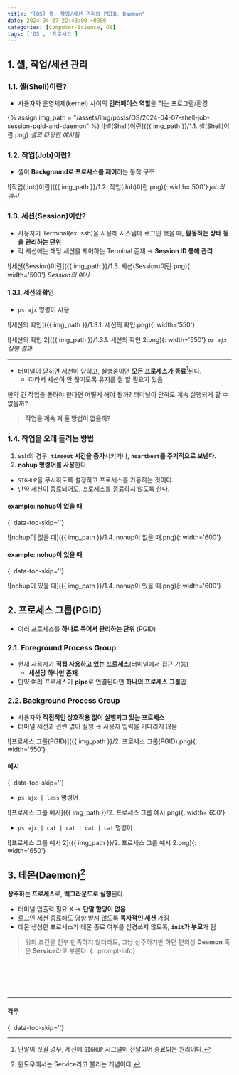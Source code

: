 ```yaml
---
title: "[OS] 셸, 작업/세션 관리와 PGID, Daemon"
date: 2024-04-07 22:48:00 +0900
categories: [Computer-Science, OS]
tags: ['OS', '프로세스']
---
```




## 1. 셸, 작업/세션 관리

### 1.1. 셸(Shell)이란?

- 사용자와 운영체제(kernel) 사이의 **인터페이스 역할**을 하는 프로그램/환경

{% assign img_path = "/assets/img/posts/OS/2024-04-07-shell-job-session-pgid-and-daemon" %}
![셸(Shell)이란]({{ img_path }}/1.1. 셸(Shell)이란.png)
_셸의 다양한 예시들_

### 1.2. 작업(Job)이란?

- 셸이 **Background로 프로세스를 제어**하는 동작 구조

![작업(Job)이란]({{ img_path }}/1.2. 작업(Job)이란.png){: width='500'}
_job의 예시_

### 1.3. 세션(Session)이란?

- 사용자가 Terminal(ex: ssh)을 사용해 시스템에 로그인 했을 때, **활동하는 상태 등을 관리하는 단위**
- 각 세션에는 해당 세션을 제어하는 Terminal 존재 → **Session ID 통해 관리**

![세션(Session)이란]({{ img_path }}/1.3. 세션(Session)이란.png){: width='500'}
_Session의 예시_

#### 1.3.1. 세션의 확인

- `ps ajx` 명령어 사용

![세션의 확인]({{ img_path }}/1.3.1. 세션의 확인.png){: width='550'}

![세션의 확인 2]({{ img_path }}/1.3.1. 세션의 확인 2.png){: width='550'}
_`ps ajx` 실행 결과_

---

- 터미널이 닫히면 세션이 닫히고, 실행중이던 **모든 프로세스가 종료**[^closing-terminal]된다.
  - 따라서 세션이 안 끊기도록 유지를 잘 할 필요가 있음

만약 긴 작업을 돌려야 한다면 어떻게 해야 될까? 터미널이 닫혀도 계속 실행되게 할 수 없을까?

> **작업을 계속 켜 둘 방법이 없을까?**

[^closing-terminal]: 단말이 끊길 경우, 세션에 `SIGHUP` 시그널이 전달되어 종료되는 원리이다.

### 1.4. 작업을 오래 돌리는 방법

1. ssh의 경우, **`timeout` 시간을 증가**시키거나, **`heartbeat`를 주기적으로 보낸다.**
2. **nohup 명령어를 사용**한다.
  - `SIGHUP`을 무시하도록 설정하고 프로세스를 가동하는 것이다.
  - 만약 세션이 종료되어도, 프로세스를 종료하지 않도록 한다.

#### **example: nohup이 없을 때**
{: data-toc-skip=''}

![nohup이 없을 때]({{ img_path }}/1.4. nohup이 없을 때.png){: width='600'}

#### **example: nohup이 있을 때**
{: data-toc-skip=''}

![nohup이 있을 때]({{ img_path }}/1.4. nohup이 있을 때.png){: width='600'}



## 2. 프로세스 그룹(PGID)

- 여러 프로세스를 **하나로 묶어서 관리하는 단위** (PGID)

### 2.1. Foreground Process Group

- 현재 사용자가 **직접 사용하고 있는 프로세스**(터미널에서 접근 가능)
  - **세션당 하나만 존재**
- 만약 여러 프로세스가 **pipe**로 연결된다면 **하나의 프로세스 그룹**임

### 2.2. Background Process Group

- 사용자와 **직접적인 상호작용 없이 실행되고 있는 프로세스**
- 터미널 세션과 관련 없이 실행 → 사용자 입력을 기다리지 않음

![프로세스 그룹(PGID)]({{ img_path }}/2. 프로세스 그룹(PGID).png){: width='550'}


#### **예시**
{: data-toc-skip=''}

- `ps ajx | less` 명령어

![프로세스 그룹 예시]({{ img_path }}/2. 프로세스 그룹 예시.png){: width='650'}

- `ps ajx | cat | cat | cat | cat` 명령어

![프로세스 그룹 예시 2]({{ img_path }}/2. 프로세스 그룹 예시 2.png){: width='650'}



## 3. 데몬(Daemon)[^daemon]

**상주하는 프로세스**로, **백그라운드로 실행**된다.

- 터미널 입출력 필요 X → **단말 할당이 없음**
- 로그인 세션 종료해도 영향 받지 않도록 **독자적인 세션** 가짐
- 데몬 생성한 프로세스가 데몬 종료 여부를 신경쓰지 않도록, **`init`가 부모**가 됨

> 위의 조건을 전부 만족하지 않더라도, 그냥 상주하기만 하면 편의상 **Deamon** 혹은 **Service**라고 부른다.
{: .prompt-info}

[^daemon]: 윈도우에서는 Service라고 불리는 개념이다.



<br><br><br><br>

---
#### 각주
{: data-toc-skip=''}